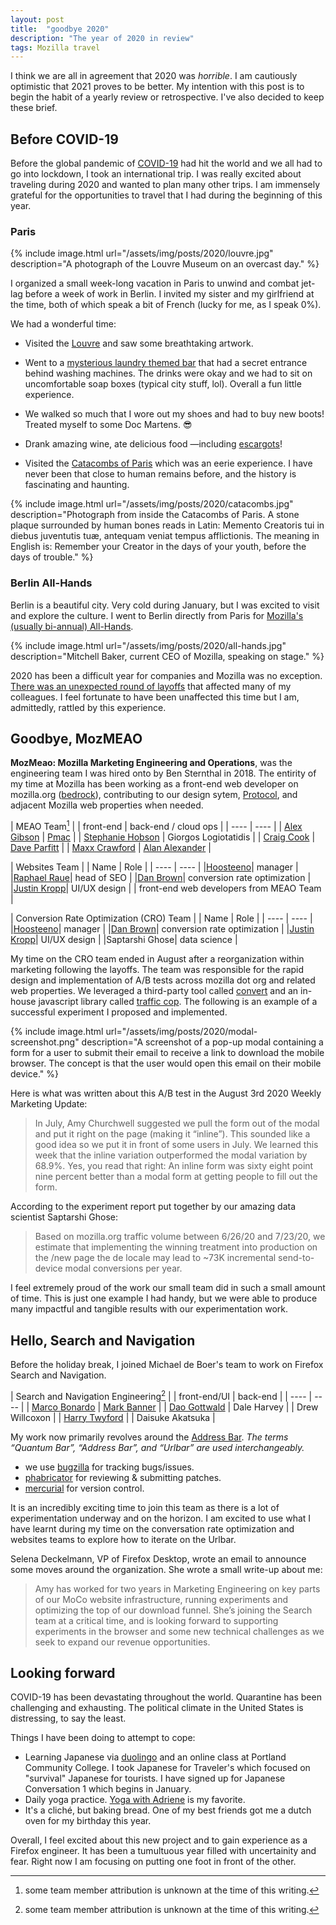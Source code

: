 ```yaml
---
layout: post
title:  "goodbye 2020"
description: "The year of 2020 in review"
tags: Mozilla travel
---
```


I think we are all in agreement that 2020 was _horrible_. I am cautiously optimistic that 2021 proves to be better. My intention with this post is to begin the habit of a yearly review or retrospective. I've also decided to keep these brief.

## Before COVID-19
Before the global pandemic of [COVID-19](https://www.cdc.gov/coronavirus/2019-ncov/your-health/need-to-know.html) had hit the world and we all had to go into lockdown, I took an international trip. I was really excited about traveling during 2020 and wanted to plan many other trips. I am immensely grateful for the opportunities to travel that I had during the beginning of this year.

### Paris

{% include image.html url="/assets/img/posts/2020/louvre.jpg" description="A photograph of the Louvre Museum on an overcast day." %}

I organized a small week-long vacation in Paris to unwind and combat jet-lag before a week of work in Berlin. I invited my sister and my girlfriend at the time, both of which speak a bit of French (lucky for me, as I speak 0%).

We had a wonderful time:

- Visited the [Louvre](https://www.louvre.fr/en) and saw some breathtaking artwork.

- Went to a [mysterious laundry themed bar](https://www.lavomatic.paris/) that had a secret entrance behind washing machines. The drinks were okay and we had to sit on uncomfortable soap boxes (typical city stuff, lol). Overall a fun little experience.

- We walked so much that I wore out my shoes and had to buy new boots! Treated myself to some Doc Martens. 😎

- Drank amazing wine, ate delicious food —including [escargots](https://en.wikipedia.org/wiki/Escargot)!

- Visited the [Catacombs of Paris](https://en.wikipedia.org/wiki/Catacombs_of_Paris) which was an eerie experience. I have never been that close to human remains before, and the history is fascinating and haunting.

{% include image.html url="/assets/img/posts/2020/catacombs.jpg" description="Photograph from inside the Catacombs of Paris. A stone plaque surrounded by human bones reads in Latin: Memento Creatoris tui in diebus juventutis tuæ, antequam veniat tempus afflictionis. The meaning in English is: Remember your Creator in the days of your youth, before the days of trouble." %}

### Berlin All-Hands

Berlin is a beautiful city. Very cold during January, but I was excited to visit and explore the culture. I went to Berlin directly from Paris for [Mozilla's (usually bi-annual) All-Hands](https://wiki.mozilla.org/All_Hands).

{% include image.html url="/assets/img/posts/2020/all-hands.jpg" description="Mitchell Baker, current CEO of Mozilla, speaking on stage." %}

2020 has been a difficult year for companies and Mozilla was no exception. [There was an unexpected round of layoffs](https://blog.mozilla.org/blog/2020/01/15/readying-for-the-future-at-mozilla/) that affected many of my colleagues. I feel fortunate to have been unaffected this time but I am, admittedly, rattled by this experience.

## Goodbye, MozMEAO

**MozMeao: Mozilla Marketing Engineering and Operations**, was the engineering team I was hired onto by Ben Sternthal in 2018. The entirity of my time at Mozilla has been working as a front-end web developer on mozilla.org ([bedrock](https://github.com/mozilla/bedrock)), contributing to our design sytem, [Protocol](https://github.com/mozilla/protocol), and adjacent Mozilla web properties when needed.

| MEAO Team[^1] |
| front-end | back-end / cloud ops |
| ---- | ---- |
| [Alex Gibson](https://alxgbsn.co.uk/) | [Pmac](https://pmac.io/) |
| [Stephanie Hobson](https://stephaniehobson.ca/) | Giorgos Logiotatidis  |
| [Craig Cook](https://www.focalcurve.com/) | [Dave Parfitt](https://github.com/metadave) |
| [Maxx Crawford](https://maxxcrawford.com/) | [Alan Alexander](https://github.com/duallain) |

| Websites Team |
| Name | Role |
| ---- | ---- |
|[Hoosteeno](https://github.com/hoosteeno)| manager |
|[Raphael Raue](https://raue.it/)| head of SEO |
|[Dan Brown](https://www.danvswild.com/)| conversion rate optimization |
|[Justin Kropp](https://github.com/justinkropp)| UI/UX design |
| front-end web developers from MEAO Team |

| Conversion Rate Optimization (CRO) Team |
| Name | Role |
| ---- | ---- |
|[Hoosteeno](https://github.com/hoosteeno)| manager |
|[Dan Brown](https://www.danvswild.com/)| conversion rate optimization |
|[Justin Kropp](https://github.com/justinkropp)| UI/UX design |
|Saptarshi Ghose| data science |

My time on the CRO team ended in August after a reorganization within marketing following the layoffs. The team was responsible for the rapid design and implementation of A/B tests across mozilla dot org and related web properties. We leveraged a third-party tool called [convert](https://www.convert.com/) and an in-house javascript library called [traffic cop](https://github.com/mozilla/trafficcop/). The following is an example of a successful experiment I proposed and implemented.

{% include image.html url="/assets/img/posts/2020/modal-screenshot.png" description="A screenshot of a pop-up modal containing a form for a user to submit their email to receive a link to download the mobile browser. The concept is that the user would open this email on their mobile device." %}

Here is what was written about this A/B test in the August 3rd 2020 Weekly Marketing Update:

> In July, Amy Churchwell suggested we pull the form out of the modal and put it right on the page (making it “inline”). This sounded like a good idea so we put it in front of some users in July. We learned this week that the inline variation outperformed the modal variation by 68.9%. Yes, you read that right: An inline form was sixty eight point nine percent better than a modal form at getting people to fill out the form.

According to the experiment report put together by our amazing data scientist Saptarshi Ghose:

> Based on mozilla.org traffic volume between 6/26/20 and 7/23/20, we estimate that implementing the winning treatment into production on the /new page the de locale may lead to ~73K incremental send-to-device modal conversions per year.

I feel extremely proud of the work our small team did in such a small amount of time. This is just one example I had handy, but we were able to produce many impactful and tangible results with our experimentation work.

## Hello, Search and Navigation

Before the holiday break, I joined Michael de Boer's team to work on Firefox Search and Navigation.

| Search and Navigation Engineering[^1] |
| front-end/UI | back-end |
| ---- | ---- |
| [Marco Bonardo](https://phabricator.services.mozilla.com/p/mak/) | [Mark Banner](https://phabricator.services.mozilla.com/p/standard8/) |
| [Dao Gottwald](https://phabricator.services.mozilla.com/p/dao/) | Dale Harvey |
| Drew Willcoxon |
| [Harry Twyford](https://phabricator.services.mozilla.com/p/harry/) |
| Daisuke Akatsuka |

[^1]: some team member attribution is unknown at the time of this writing.


My work now primarily revolves around the [Address Bar](https://firefox-source-docs.mozilla.org/browser/urlbar/index.html). _The terms “Quantum Bar”, “Address Bar”, and “Urlbar” are used interchangeably._

- we use [bugzilla](https://bugzilla.mozilla.org/) for tracking bugs/issues.
- [phabricator](https://phabricator.services.mozilla.com/) for reviewing & submitting patches.
- [mercurial](https://www.mercurial-scm.org/) for version control.

It is an incredibly exciting time to join this team as there is a lot of experimentation underway and on the horizon. I am excited to use what I have learnt during my time on the conversation rate optimization and websites teams to explore how to iterate on the Urlbar.

Selena Deckelmann, VP of Firefox Desktop, wrote an email to announce some moves around the organization. She wrote a small write-up about me:

> Amy has worked for two years in Marketing Engineering on key parts of our MoCo website infrastructure, running experiments and optimizing the top of our download funnel. She’s joining the Search team at a critical time, and is looking forward to supporting experiments in the browser and some new technical challenges as we seek to expand our revenue opportunities.

## Looking forward

COVID-19 has been devastating throughout the world. Quarantine has been challenging and exhausting. The political climate in the United States is distressing, to say the least.

Things I have been doing to attempt to cope:

- Learning Japanese via [duolingo](https://www.duolingo.com/) and an online class at Portland Community College. I took Japanese for Traveler's which focused on "survival" Japanese for tourists. I have signed up for Japanese Conversation 1 which begins in January.
- Daily yoga practice. [Yoga with Adriene](https://www.youtube.com/user/yogawithadriene) is my favorite.
- It's a cliché, but baking bread. One of my best friends got me a dutch oven for my birthday this year.

Overall, I feel excited about this new project and to gain experience as a Firefox engineer. It has been a tumultuous year filled with uncertainity and fear. Right now I am focusing on putting one foot in front of the other.





